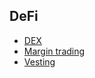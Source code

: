 ## DeFi

- [DEX](./dex/README.md)
- [Margin trading](./margin-trading/README.md)
- [Vesting](./vesting/README.md)